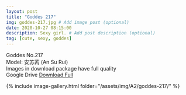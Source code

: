 ```yaml
---
layout: post
title: "Goddes 217"
img: goddes-217.jpg # Add image post (optional)
date: 2020-10-27 08:15:00
description: Sexy girl. # Add post description (optional)
tag: [cute, sexy, goddes]
---
```

Goddes No.217  
Model: 安苏芮 (An Su Rui)                       
Images in download package have full quality                    
Google Drive [Download Full](http://gestyy.com/erk1cT)

{% include image-gallery.html folder="/assets/img/A2/goddes-217/" %}

